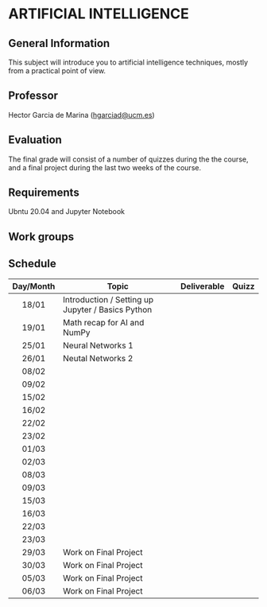 # ARTIFICIAL INTELLIGENCE

## General Information

This subject will introduce you to artificial intelligence techniques, mostly from a practical point of view.

## Professor

Hector Garcia de Marina (hgarciad@ucm.es)

## Evaluation

The final grade will consist of a number of quizzes during the the course, and a final project during the last two weeks of the course.

## Requirements

Ubntu 20.04 and Jupyter Notebook

## Work groups

## Schedule

| Day/Month | Topic                                                                      | Deliverable                        | Quizz                                       |
|:---------:|----------------------------------------------------------------------------|------------------------------------|---------------------------------------------|
|   18/01   | Introduction / Setting up Jupyter / Basics Python                          |                                    |                                             |
|   19/01   | Math recap for AI and NumPy                                                |                                    |                                             |
|   25/01   | Neural Networks 1                                                          |                                    |                                             |
|   26/01   | Neutal Networks 2                                                          |                                    |                                             |
|   08/02   |                                                                            |                                    |                                             |
|   09/02   |                                                                            |                                    |                                             |
|   15/02   |                                                                            |                                    |                                             |
|   16/02   |                                                                            |                                    |                                             |
|   22/02   |                                                                            |                                    |                                             |
|   23/02   |                                                                            |                                    |                                             |
|   01/03   |                                                                            |                                    |                                             |
|   02/03   |                                                                            |                                    |                                             |
|   08/03   |                                                                            |                                    |                                             |
|   09/03   |                                                                            |                                    |                                             |
|   15/03   |                                                                            |                                    |                                             |
|   16/03   |                                                                            |                                    |                                             |
|   22/03   |                                                                            |                                    |                                             |
|   23/03   |                                                                            |                                    |                                             |
|   29/03   | Work on Final Project                                                      |                                    |                                             |
|   30/03   | Work on Final Project                                                      |                                    |                                             |
|   05/03   | Work on Final Project                                                      |                                    |                                             |
|   06/03   | Work on Final Project                                                      |                                    |                                             |
